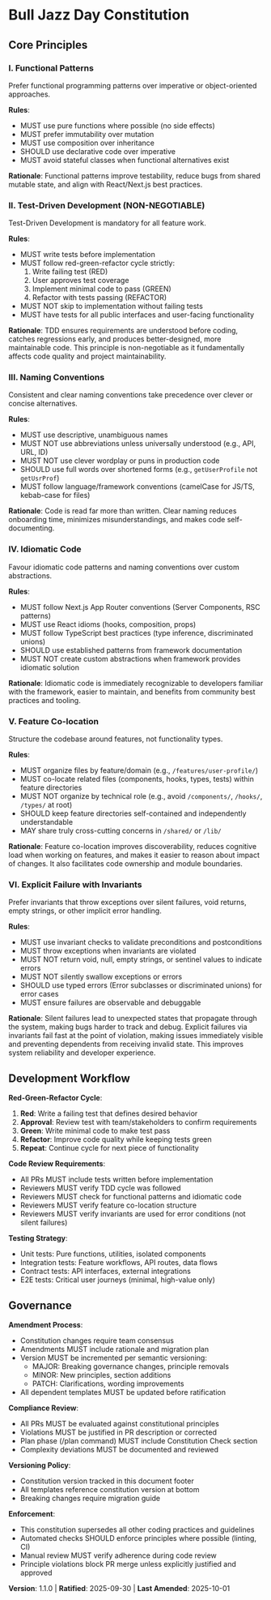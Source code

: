<!--
Sync Impact Report
==================
Version: 1.0.0 → 1.1.0
Date: 2025-10-01

Changes:
- MINOR version bump: New principle added (VI. Explicit Failure with Invariants)
- Added principle VI: Prefer invariants to throw exceptions over silent failures
- Development Workflow section updated to include invariant checking
- Code Review Requirements updated to verify explicit failure handling

Modified Principles:
- None (no existing principles renamed or changed)

Added Sections:
- VI. Explicit Failure with Invariants (new principle)

Removed Sections:
- None

Template Updates:
✅ plan-template.md - Constitution Check section updated with VI. Explicit Failure with Invariants
✅ spec-template.md - Edge Cases section updated to include invariant considerations
✅ tasks-template.md - Notes section updated to include invariant error handling guidance

Follow-up TODOs: None
-->

# Bull Jazz Day Constitution

## Core Principles

### I. Functional Patterns

Prefer functional programming patterns over imperative or object-oriented approaches.

**Rules**:
- MUST use pure functions where possible (no side effects)
- MUST prefer immutability over mutation
- MUST use composition over inheritance
- SHOULD use declarative code over imperative
- MUST avoid stateful classes when functional alternatives exist

**Rationale**: Functional patterns improve testability, reduce bugs from shared mutable state, and align with React/Next.js best practices.

### II. Test-Driven Development (NON-NEGOTIABLE)

Test-Driven Development is mandatory for all feature work.

**Rules**:
- MUST write tests before implementation
- MUST follow red-green-refactor cycle strictly:
  1. Write failing test (RED)
  2. User approves test coverage
  3. Implement minimal code to pass (GREEN)
  4. Refactor with tests passing (REFACTOR)
- MUST NOT skip to implementation without failing tests
- MUST have tests for all public interfaces and user-facing functionality

**Rationale**: TDD ensures requirements are understood before coding, catches regressions early, and produces better-designed, more maintainable code. This principle is non-negotiable as it fundamentally affects code quality and project maintainability.

### III. Naming Conventions

Consistent and clear naming conventions take precedence over clever or concise alternatives.

**Rules**:
- MUST use descriptive, unambiguous names
- MUST NOT use abbreviations unless universally understood (e.g., API, URL, ID)
- MUST NOT use clever wordplay or puns in production code
- SHOULD use full words over shortened forms (e.g., `getUserProfile` not `getUsrProf`)
- MUST follow language/framework conventions (camelCase for JS/TS, kebab-case for files)

**Rationale**: Code is read far more than written. Clear naming reduces onboarding time, minimizes misunderstandings, and makes code self-documenting.

### IV. Idiomatic Code

Favour idiomatic code patterns and naming conventions over custom abstractions.

**Rules**:
- MUST follow Next.js App Router conventions (Server Components, RSC patterns)
- MUST use React idioms (hooks, composition, props)
- MUST follow TypeScript best practices (type inference, discriminated unions)
- SHOULD use established patterns from framework documentation
- MUST NOT create custom abstractions when framework provides idiomatic solution

**Rationale**: Idiomatic code is immediately recognizable to developers familiar with the framework, easier to maintain, and benefits from community best practices and tooling.

### V. Feature Co-location

Structure the codebase around features, not functionality types.

**Rules**:
- MUST organize files by feature/domain (e.g., `/features/user-profile/`)
- MUST co-locate related files (components, hooks, types, tests) within feature directories
- MUST NOT organize by technical role (e.g., avoid `/components/`, `/hooks/`, `/types/` at root)
- SHOULD keep feature directories self-contained and independently understandable
- MAY share truly cross-cutting concerns in `/shared/` or `/lib/`

**Rationale**: Feature co-location improves discoverability, reduces cognitive load when working on features, and makes it easier to reason about impact of changes. It also facilitates code ownership and module boundaries.

### VI. Explicit Failure with Invariants

Prefer invariants that throw exceptions over silent failures, void returns, empty strings, or other implicit error handling.

**Rules**:
- MUST use invariant checks to validate preconditions and postconditions
- MUST throw exceptions when invariants are violated
- MUST NOT return void, null, empty strings, or sentinel values to indicate errors
- MUST NOT silently swallow exceptions or errors
- SHOULD use typed errors (Error subclasses or discriminated unions) for error cases
- MUST ensure failures are observable and debuggable

**Rationale**: Silent failures lead to unexpected states that propagate through the system, making bugs harder to track and debug. Explicit failures via invariants fail fast at the point of violation, making issues immediately visible and preventing dependents from receiving invalid state. This improves system reliability and developer experience.

## Development Workflow

**Red-Green-Refactor Cycle**:
1. **Red**: Write a failing test that defines desired behavior
2. **Approval**: Review test with team/stakeholders to confirm requirements
3. **Green**: Write minimal code to make test pass
4. **Refactor**: Improve code quality while keeping tests green
5. **Repeat**: Continue cycle for next piece of functionality

**Code Review Requirements**:
- All PRs MUST include tests written before implementation
- Reviewers MUST verify TDD cycle was followed
- Reviewers MUST check for functional patterns and idiomatic code
- Reviewers MUST verify feature co-location structure
- Reviewers MUST verify invariants are used for error conditions (not silent failures)

**Testing Strategy**:
- Unit tests: Pure functions, utilities, isolated components
- Integration tests: Feature workflows, API routes, data flows
- Contract tests: API interfaces, external integrations
- E2E tests: Critical user journeys (minimal, high-value only)

## Governance

**Amendment Process**:
- Constitution changes require team consensus
- Amendments MUST include rationale and migration plan
- Version MUST be incremented per semantic versioning:
  - MAJOR: Breaking governance changes, principle removals
  - MINOR: New principles, section additions
  - PATCH: Clarifications, wording improvements
- All dependent templates MUST be updated before ratification

**Compliance Review**:
- All PRs MUST be evaluated against constitutional principles
- Violations MUST be justified in PR description or corrected
- Plan phase (/plan command) MUST include Constitution Check section
- Complexity deviations MUST be documented and reviewed

**Versioning Policy**:
- Constitution version tracked in this document footer
- All templates reference constitution version at bottom
- Breaking changes require migration guide

**Enforcement**:
- This constitution supersedes all other coding practices and guidelines
- Automated checks SHOULD enforce principles where possible (linting, CI)
- Manual review MUST verify adherence during code review
- Principle violations block PR merge unless explicitly justified and approved

**Version**: 1.1.0 | **Ratified**: 2025-09-30 | **Last Amended**: 2025-10-01

